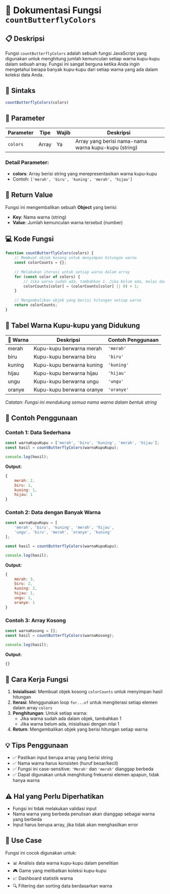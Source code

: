 # 🦋 Dokumentasi Fungsi `countButterflyColors`

## 📋 Deskripsi

Fungsi `countButterflyColors` adalah sebuah fungsi JavaScript yang digunakan untuk menghitung jumlah kemunculan setiap warna kupu-kupu dalam sebuah array. Fungsi ini sangat berguna ketika Anda ingin mengetahui berapa banyak kupu-kupu dari setiap warna yang ada dalam koleksi data Anda.

## 🔧 Sintaks

```javascript
countButterflyColors(colors)
```

## 📝 Parameter

| Parameter | Tipe    | Wajib | Deskripsi |
|-----------|---------|-------|-----------|
| `colors`  | Array   | Ya    | Array yang berisi nama-nama warna kupu-kupu (string) |

### Detail Parameter:
- **colors**: Array berisi string yang merepresentasikan warna kupu-kupu
- Contoh: `['merah', 'biru', 'kuning', 'merah', 'hijau']`

## 🎯 Return Value

Fungsi ini mengembalikan sebuah **Object** yang berisi:
- **Key**: Nama warna (string)
- **Value**: Jumlah kemunculan warna tersebut (number)

## 💻 Kode Fungsi

```javascript
function countButterflyColors(colors) {
    // Membuat objek kosong untuk menyimpan hitungan warna
    const colorCounts = {};
    
    // Melakukan iterasi untuk setiap warna dalam array
    for (const color of colors) {
        // Jika warna sudah ada, tambahkan 1. Jika belum ada, mulai dari 1
        colorCounts[color] = (colorCounts[color] || 0) + 1;
    }
    
    // Mengembalikan objek yang berisi hitungan setiap warna
    return colorCounts;
}
```

## 🎨 Tabel Warna Kupu-kupu yang Didukung

| 🎨 Warna | Deskripsi | Contoh Penggunaan |
|----------|-----------|-------------------|
| merah | Kupu-kupu berwarna merah | `'merah'` |
| biru | Kupu-kupu berwarna biru | `'biru'` |
| kuning | Kupu-kupu berwarna kuning | `'kuning'` |
| hijau | Kupu-kupu berwarna hijau | `'hijau'` |
| ungu | Kupu-kupu berwarna ungu | `'ungu'` |
| oranye | Kupu-kupu berwarna oranye | `'oranye'` |

*Catatan: Fungsi ini mendukung semua nama warna dalam bentuk string*

## 📖 Contoh Penggunaan

### Contoh 1: Data Sederhana
```javascript
const warnaKupuKupu = ['merah', 'biru', 'kuning', 'merah', 'hijau'];
const hasil = countButterflyColors(warnaKupuKupu);

console.log(hasil);
```

**Output:**
```javascript
{
    merah: 2,
    biru: 1,
    kuning: 1,
    hijau: 1
}
```

### Contoh 2: Data dengan Banyak Warna
```javascript
const warnaKupuKupu = [
    'merah', 'biru', 'kuning', 'merah', 'hijau',
    'ungu', 'biru', 'merah', 'oranye', 'kuning'
];

const hasil = countButterflyColors(warnaKupuKupu);

console.log(hasil);
```

**Output:**
```javascript
{
    merah: 3,
    biru: 2,
    kuning: 2,
    hijau: 1,
    ungu: 1,
    oranye: 1
}
```

### Contoh 3: Array Kosong
```javascript
const warnaKosong = [];
const hasil = countButterflyColors(warnaKosong);

console.log(hasil);
```

**Output:**
```javascript
{}
```

## 🚀 Cara Kerja Fungsi

1. **Inisialisasi**: Membuat objek kosong `colorCounts` untuk menyimpan hasil hitungan
2. **Iterasi**: Menggunakan loop `for...of` untuk mengiterasi setiap elemen dalam array `colors`
3. **Penghitungan**: Untuk setiap warna:
   - Jika warna sudah ada dalam objek, tambahkan 1
   - Jika warna belum ada, inisialisasi dengan nilai 1
4. **Return**: Mengembalikan objek yang berisi hitungan setiap warna

## 💡 Tips Penggunaan

- ✅ Pastikan input berupa array yang berisi string
- ✅ Nama warna harus konsisten (huruf besar/kecil)
- ✅ Fungsi ini case-sensitive: `'Merah'` dan `'merah'` dianggap berbeda
- ✅ Dapat digunakan untuk menghitung frekuensi elemen apapun, tidak hanya warna

## ⚠️ Hal yang Perlu Diperhatikan

- Fungsi ini tidak melakukan validasi input
- Nama warna yang berbeda penulisan akan dianggap sebagai warna yang berbeda
- Input harus berupa array, jika tidak akan menghasilkan error

## 🎯 Use Case

Fungsi ini cocok digunakan untuk:
- 📊 Analisis data warna kupu-kupu dalam penelitian
- 🎮 Game yang melibatkan koleksi kupu-kupu
- 📈 Dashboard statistik warna
- 🔍 Filtering dan sorting data berdasarkan warna
